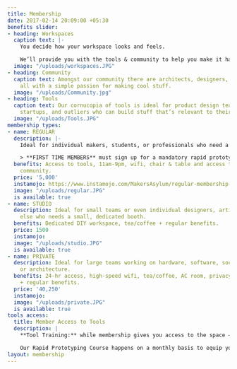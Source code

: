 ```yaml
---
title: Membership
date: 2017-02-14 20:09:00 +05:30
benefits slider:
- heading: Workspaces
  caption text: |-
    You decide how your workspace looks and feels.

    We’ll provide you with the tools & community to help you make it happen!
  image: "/uploads/workspaces.JPG"
- heading: Community
  caption text: Amongst our community there are architects, designers, artists, engineers,
    all with a simple passion for making cool stuff.
  image: "/uploads/Community.jpg"
- heading: Tools
  caption text: Our cornucopia of tools is ideal for product design teams, hardware
    startups, and outliers who can build stuff that’s relevant to their work.
  image: "/uploads/Tools.JPG"
membership types:
- name: REGULAR
  description: |-
    Ideal for individual makers, students, or professionals who need a space to work or make a mess.

    > **FIRST TIME MEMBERS** must sign up for a mandatory rapid prototyping course for tool training & certification (Includes one month membership)
  benefits: Access to tools, 11am-9pm, wifi, chair & table and access to the maker
    community.
  price: '5,000'
  instamojo: https://www.instamojo.com/MakersAsylum/regular-membership-payment-monthly/
  image: "/uploads/regular.JPG"
  is available: true
- name: STUDIO
  description: Ideal for small teams or even individual designers, artists or anyone
    else who needs a small, dedicated booth.
  benefits: Dedicated DIY workspace, tea/coffee + regular benefits.
  price: 1500
  instamojo: 
  image: "/uploads/studio.JPG"
  is available: true
- name: PRIVATE
  description: Ideal for large teams working on hardware, software, social innovation
    or architecture.
  benefits: 24-hr access, high-speed wifi, tea/coffee, AC room, privacy & storage
    + regular benefits.
  price: '40,250'
  instamojo: 
  image: "/uploads/private.JPG"
  is available: true
tools access:
  title: Member Access to Tools
  description: |
    **Tool Training:** while membership gives you access to the space – safety is our primary concern – all members MUST be trained and tested on all power tools, machines and certain electronic equipment by a makerspace instructor before you can use them.

    Our Rapid Prototyping Course happens on a monthly basis to equip you with everything you need to know about our tools and certify you on good practices. Then you can use the tools yourself anytime. :)
layout: membership
---
```


